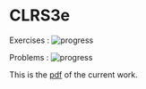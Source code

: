 # CLRS3e

Exercises : ![progress](http://progressed.io/bar/8?title=completed)

Problems : ![progress](http://progressed.io/bar/0?title=completed)

This is the [pdf](../../raw/master/solutions/main.pdf) of the current work.
